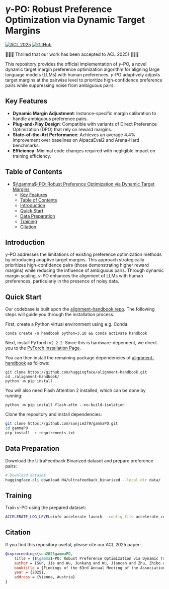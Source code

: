 # $\gamma$-PO: Robust Preference Optimization via Dynamic Target Margins

[![ACL 2025](https://img.shields.io/badge/ACL-2025-success)](https://aclanthology.org/) [![GitHub](https://img.shields.io/badge/GitHub-Repo-blue)](https://github.com/sunjie279/gammaPO)

🎉🎉🎉 Thrilled that our work has been accepted to ACL 2025! 🎉🎉🎉

This repository provides the official implementation of $\gamma$-PO, a novel dynamic target margin preference optimization algorithm for aligning large language models (LLMs) with human preferences. $\gamma$-PO adaptively adjusts target margins at the pairwise level to prioritize high-confidence preference pairs while suppressing noise from ambiguous pairs.

## Key Features

- **Dynamic Margin Adjustment**: Instance-specific margin calibration to handle ambiguous preference pairs.
- **Plug-and-Play Design**: Compatible with variants of Direct Preference Optimization (DPO) that rely on reward margins.
- **State-of-the-Art Performance**: Achieves an average 4.4% improvement over baselines on AlpacaEval2 and Arena-Hard benchmarks.
- **Efficiency**: Minimal code changes required with negligible impact on training efficiency.

## Table of Contents

- [$\\gamma$-PO: Robust Preference Optimization via Dynamic Target Margins](#gamma-po-robust-preference-optimization-via-dynamic-target-margins)
  - [Key Features](#key-features)
  - [Table of Contents](#table-of-contents)
  - [Introduction](#introduction)
  - [Quick Start](#quick-start)
  - [Data Preparation](#data-preparation)
  - [Training](#training)
  - [Citation](#citation)

## Introduction

$\gamma$-PO addresses the limitations of existing preference optimization methods by introducing adaptive target margins. This approach strategically prioritizes high-confidence pairs (those demonstrating higher reward margins) while reducing the influence of ambiguous pairs. Through dynamic margin scaling, $\gamma$-PO enhances the alignment of LLMs with human preferences, particularly in the presence of noisy data.

## Quick Start
Our codebase is built upon the [alignment-handbook repo](https://github.com/huggingface/alignment-handbook). The following steps will guide you through the installation process.

First, create a Python virtual environment using e.g. Conda:
```shell
conda create -n handbook python=3.10 && conda activate handbook
```

Next, install PyTorch `v2.2.2`. Since this is hardware-dependent, we
direct you to the [PyTorch Installation Page](https://pytorch.org/get-started/locally/).

You can then install the remaining package dependencies of [alignment-handbook](https://github.com/huggingface/alignment-handbook) as follows:

```shell
git clone https://github.com/huggingface/alignment-handbook.git
cd ./alignment-handbook/
python -m pip install .
```

You will also need Flash Attention 2 installed, which can be done by running:

```shell
python -m pip install flash-attn --no-build-isolation
```

Clone the repository and install dependencies:

```bash
git clone https://github.com/sunjie279/gammaPO.git
cd gammaPO
pip install -r requirements.txt
```

## Data Preparation
Download the UltraFeedback Binarized dataset and prepare preference pairs:
```bash
# Download dataset
huggingface-cli download H4/ultrafeedback_binarized --local-dir data/
```

## Training
Train $\gamma$-PO using the prepared dataset:
```bash
ACCELERATE_LOG_LEVEL=info accelerate launch --config_file accelerate_configs/deepspeed_zero3.yaml gammaPO/training_configs/llama-3-8b-it-gmsimpo-beta10-gm0.4-tau10-lr1e-6.yaml
```

## Citation

If you find this repository useful, please cite our ACL 2025 paper:

```bibtex
@inproceedings{sun2025gammaPO,
    title = {$\gamma$-PO: Robust Preference Optimization via Dynamic Target Margins},
    author = {Sun, Jie and Wu, Junkang and Wu, Jiancan and Zhu, Zhibo and Lu, Xingyu and Zhou, Jun and Ma, Lintao and Wang, Xiang},
    booktitle = {Findings of the 63rd Annual Meeting of the Association for Computational Linguistics},
    year = {2025},
    address = {Vienna, Austria}
}
```
